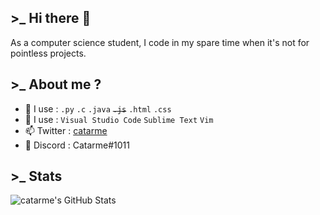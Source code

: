 ## >_ Hi there 👋

As a computer science student, I code in my spare time when it's not for pointless projects.

## >_ About me ?
  
- 🎈 I use : `.py` `.c` `.java` <strike>`.js`</strike> `.html` `.css` 
- 🧡 I use : `Visual Studio Code` `Sublime Text` `Vim`
- 📫 Twitter : [catarme](https://twitter.com/catarme)
- 🎲 Discord : Catarme#1011

## >_ Stats
<img align="left" alt="catarme's GitHub Stats" src="https://github-readme-stats-khroners.vercel.app/api?username=catarme&show_icons=true&theme=radical&hide_border=true" />
